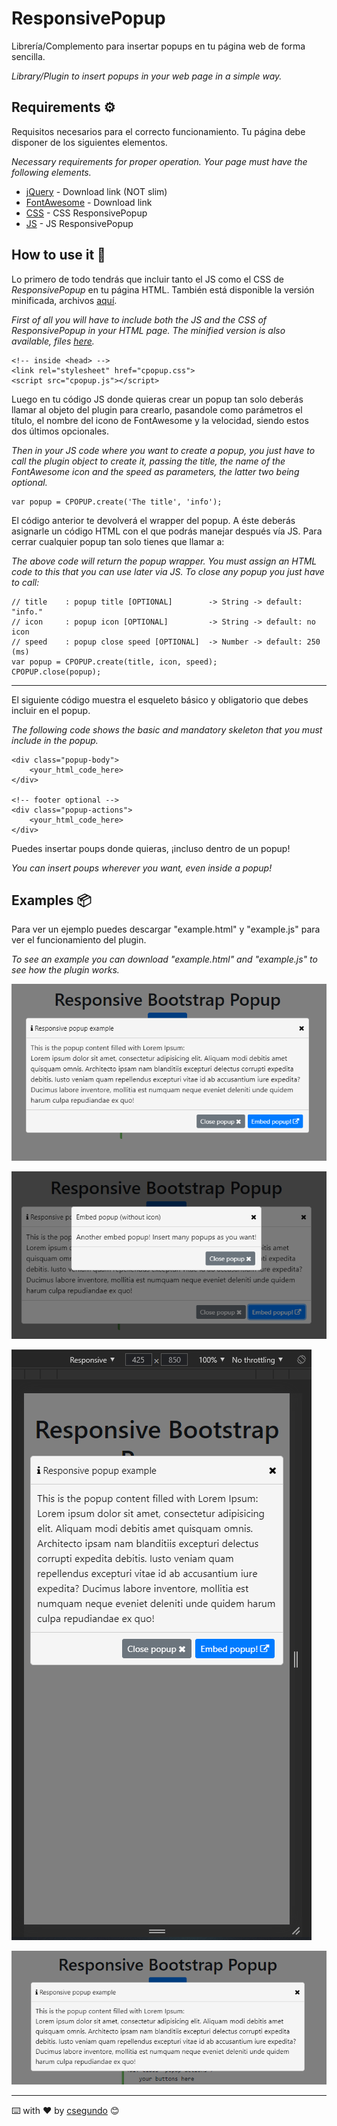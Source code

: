 # ResponsivePopup
Librería/Complemento para insertar popups en tu página web de forma sencilla.

_Library/Plugin to insert popups in your web page in a simple way._


## Requirements ⚙️
Requisitos necesarios para el correcto funcionamiento. Tu página debe disponer de los siguientes elementos.

_Necessary requirements for proper operation. Your page must have the following elements._

* [jQuery](https://code.jquery.com/) - Download link (NOT slim)
* [FontAwesome](https://fontawesome.com/v4.7.0/get-started/) - Download link
* [CSS](minified/cpopup.min.css) - CSS ResponsivePopup
* [JS](minified/cpopup.min.js) - JS ResponsivePopup


## How to use it 🔧
Lo primero de todo tendrás que incluir tanto el JS como el CSS de _ResponsivePopup_ en tu página HTML. También está disponible la versión minificada, archivos [aquí](minified/).

_First of all you will have to include both the JS and the CSS of _ResponsivePopup_ in your HTML page. The minified version is also available, files [here](minified/)._

```
<!-- inside <head> -->
<link rel="stylesheet" href="cpopup.css">
<script src="cpopup.js"></script>
```

Luego en tu código JS donde quieras crear un popup tan solo deberás llamar al objeto del plugin para crearlo, pasandole como parámetros el título, el nombre del icono de FontAwesome y la velocidad, siendo estos dos últimos opcionales.

_Then in your JS code where you want to create a popup, you just have to call the plugin object to create it, passing the title, the name of the FontAwesome icon and the speed as parameters, the latter two being optional._

```
var popup = CPOPUP.create('The title', 'info');
```

El código anterior te devolverá el wrapper del popup. A éste deberás asignarle un código HTML con el que podrás manejar después vía JS. Para cerrar cualquier popup tan solo tienes que llamar a:

_The above code will return the popup wrapper. You must assign an HTML code to this that you can use later via JS. To close any popup you just have to call:_

```
// title    : popup title [OPTIONAL]        -> String -> default: "info."
// icon     : popup icon [OPTIONAL]         -> String -> default: no icon
// speed    : popup close speed [OPTIONAL]  -> Number -> default: 250 (ms)
var popup = CPOPUP.create(title, icon, speed);
CPOPUP.close(popup);
```

---

El siguiente código muestra el esqueleto básico y obligatorio que debes incluir en el popup.

_The following code shows the basic and mandatory skeleton that you must include in the popup._

```
<div class="popup-body">
    <your_html_code_here>
</div>

<!-- footer optional -->
<div class="popup-actions">
    <your_html_code_here>
</div>
```

Puedes insertar poups donde quieras, ¡incluso dentro de un popup!

_You can insert poups wherever you want, even inside a popup!_


## Examples 📦
Para ver un ejemplo puedes descargar "example.html" y "example.js" para ver el funcionamiento del plugin.

_To see an example you can download "example.html" and "example.js" to see how the plugin works._

![Default](images/popup.png)

![Embed](images/embed.png)

![Responsive](images/responsive.png)

![noButtons](/images/noButtons.png)

---
⌨️ with ❤️ by [csegundo](https://github.com/csegundo) 😊
